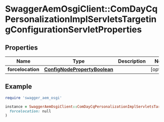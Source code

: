 # SwaggerAemOsgiClient::ComDayCqPersonalizationImplServletsTargetingConfigurationServletProperties

## Properties

| Name | Type | Description | Notes |
| ---- | ---- | ----------- | ----- |
| **forcelocation** | [**ConfigNodePropertyBoolean**](ConfigNodePropertyBoolean.md) |  | [optional] |

## Example

```ruby
require 'swagger_aem_osgi'

instance = SwaggerAemOsgiClient::ComDayCqPersonalizationImplServletsTargetingConfigurationServletProperties.new(
  forcelocation: null
)
```

